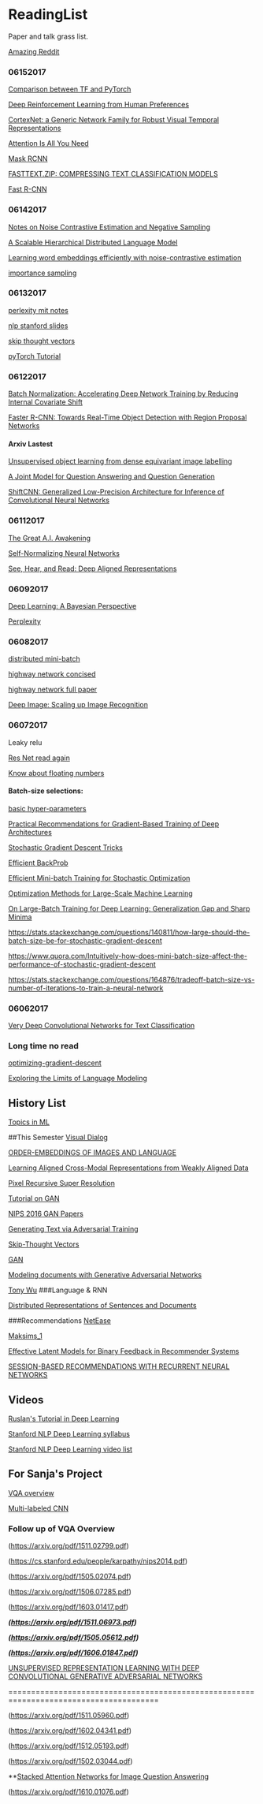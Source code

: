 # ReadingList
Paper and talk grass list.

[Amazing Reddit](https://www.reddit.com/r/MachineLearning/)

### 06152017

[Comparison between TF and PyTorch](https://www.reddit.com/r/MachineLearning/comments/5w3q74/d_so_pytorch_vs_tensorflow_whats_the_verdict_on/)

[Deep Reinforcement Learning
from Human Preferences](https://arxiv.org/pdf/1706.03741.pdf)

[CortexNet: a Generic Network Family for
Robust Visual Temporal Representations](https://arxiv.org/pdf/1706.02735.pdf)

[Attention Is All You Need](https://arxiv.org/pdf/1706.03762.pdf)

[Mask RCNN](https://arxiv.org/pdf/1703.06870.pdf)

[FASTTEXT.ZIP: COMPRESSING TEXT CLASSIFICATION MODELS](https://arxiv.org/pdf/1612.03651.pdf)

[Fast R-CNN](https://arxiv.org/pdf/1504.08083.pdf)

### 06142017

[Notes on Noise Contrastive Estimation and Negative Sampling](https://arxiv.org/pdf/1410.8251.pdf)

[A Scalable Hierarchical Distributed Language Model](https://pdfs.semanticscholar.org/1005/645c05585c2042e3410daeed638b55e2474d.pdf)

[Learning word embeddings efficiently with
noise-contrastive estimation](https://papers.nips.cc/paper/5165-learning-word-embeddings-efficiently-with-noise-contrastive-estimation.pdf)

[importance sampling](ieeexplore.ieee.org/iel5/72/4479602/04443871.pdf)

### 06132017

[perlexity mit notes](http://web.mit.edu/6.863/www/fall2012/lectures/lecture2&3-notes12.pdf)

[nlp stanford slides](https://web.stanford.edu/class/cs124/lec/languagemodeling.pdf)

[skip thought vectors](https://arxiv.org/pdf/1506.06726.pdf)

[pyTorch Tutorial](http://pytorch.org/tutorials/)
### 06122017

[Batch Normalization: Accelerating Deep Network Training by Reducing Internal Covariate Shift](https://arxiv.org/pdf/1502.03167.pdf)

[Faster R-CNN: Towards Real-Time Object Detection with Region Proposal Networks](https://arxiv.org/pdf/1506.01497.pdf)

#### Arxiv Lastest

[Unsupervised object learning from dense equivariant
image labelling](https://arxiv.org/pdf/1706.02932.pdf)

[A Joint Model for Question Answering and Question Generation](https://arxiv.org/pdf/1706.01450.pdf)

[ShiftCNN: Generalized Low-Precision Architecture
for Inference of Convolutional Neural Networks](https://arxiv.org/pdf/1706.02393.pdf)

### 06112017

[The Great A.I. Awakening](https://www.nytimes.com/2016/12/14/magazine/the-great-ai-awakening.html?utm_source=wanqu.co&utm_campaign=Wanqu+Daily&utm_medium=social&_r=0)

[Self-Normalizing Neural Networks](https://arxiv.org/pdf/1706.02515.pdf)

[See, Hear, and Read: Deep Aligned Representations](https://arxiv.org/pdf/1706.00932.pdf)

### 06092017

[Deep Learning: A Bayesian Perspective <this>](https://arxiv.org/pdf/1706.00473.pdf)

[Perplexity](https://en.wikipedia.org/wiki/Perplexity)

### 06082017

[distributed mini-batch](https://research.fb.com/wp-content/uploads/2017/06/imagenet1kin1h3.pdf)

[highway network concised](https://arxiv.org/pdf/1505.00387.pdf)

[highway network full paper](https://arxiv.org/pdf/1507.06228.pdf)

[Deep Image: Scaling up Image Recognition](https://arxiv.org/vc/arxiv/papers/1501/1501.02876v1.pdf)


### 06072017

Leaky relu

[Res Net read again](https://arxiv.org/pdf/1512.03385.pdf)

[Know about floating numbers](http://docs.oracle.com/cd/E19957-01/806-3568/ncg_goldberg.html)

#### Batch-size selections:
[basic hyper-parameters](http://cs231n.github.io/neural-networks-3/)

[Practical Recommendations for Gradient-Based Training of Deep Architectures](https://arxiv.org/pdf/1206.5533.pdf)

[Stochastic Gradient Descent Tricks](https://www.microsoft.com/en-us/research/wp-content/uploads/2012/01/tricks-2012.pdf)

[Efficient BackProb](http://yann.lecun.com/exdb/publis/pdf/lecun-98b.pdf)

[Efficient Mini-batch Training for Stochastic Optimization](http://www.cs.cmu.edu/~muli/file/minibatch_sgd.pdf)

[Optimization Methods for Large-Scale Machine Learning](https://arxiv.org/abs/1606.04838)

[On Large-Batch Training for Deep Learning: Generalization Gap and Sharp Minima](https://arxiv.org/pdf/1609.04836.pdf)

https://stats.stackexchange.com/questions/140811/how-large-should-the-batch-size-be-for-stochastic-gradient-descent

https://www.quora.com/Intuitively-how-does-mini-batch-size-affect-the-performance-of-stochastic-gradient-descent

https://stats.stackexchange.com/questions/164876/tradeoff-batch-size-vs-number-of-iterations-to-train-a-neural-network




### 06062017

[Very Deep Convolutional Networks for Text Classification](https://arxiv.org/pdf/1606.01781.pdf)

### Long time no read

[optimizing-gradient-descent](http://sebastianruder.com/optimizing-gradient-descent/)

[Exploring the Limits of Language Modeling](https://arxiv.org/pdf/1602.02410.pdf)



## History List
[Topics in ML](https://www.cs.toronto.edu/~duvenaud/courses/csc2541/index.html)

##This Semester
[Visual Dialog](https://arxiv.org/pdf/1611.08669v2.pdf)

[ORDER-EMBEDDINGS OF IMAGES AND LANGUAGE](https://arxiv.org/pdf/1511.06361v6.pdf)

[Learning Aligned Cross-Modal Representations from Weakly Aligned Data](http://www.cs.toronto.edu/~castrejon/content/cvpr2016.pdf)

[Pixel Recursive Super Resolution](https://arxiv.org/pdf/1702.00783v1.pdf) 

[Tutorial on GAN](https://arxiv.org/pdf/1701.00160v3.pdf)

[NIPS 2016 GAN Papers](https://sites.google.com/site/nips2016adversarial/home/accepted-papers)

[Generating Text via Adversarial Training](https://c4209155-a-62cb3a1a-s-sites.googlegroups.com/site/nips2016adversarial/WAT16_paper_20.pdf?attachauth=ANoY7cpDgqvVi1CaTdC4YxVV7h-CfamMefA7wgvpcFFKnycvhSzluG6nOHAjy7Tp1bCIPsruuWBTKaNbZTgnEolWqBGaI7SiFefiS0otYRUM_fu-Fd1lMgLBK6uJHHGPOzTi85LDj4Pj_DpTeGbGTKWDSHbjCMT4XcIiMUONvwicj4wxwf1y1X1greT0T2DmBtmIjh6e1WfFCHKWwBslkh57PqKbD-Z2bnkINNeyJ8Ndj9vEkOPn_FM%3D&attredirects=0)

[Skip-Thought Vectors](https://arxiv.org/pdf/1506.06726.pdf)

[GAN](http://datascienceassn.org/sites/default/files/Generative%20Adversarial%20Nets.pdf)

[Modeling documents with Generative Adversarial Networks](https://c4209155-a-62cb3a1a-s-sites.googlegroups.com/site/nips2016adversarial/WAT16_paper_19.pdf?attachauth=ANoY7cpiEhgAdlzMTtlEVkXEJqYZj9yRyLYZ_pw4OyrFE9OhT_qu7TOZPgmGgu5u3GYb6oz_uqVWEF5zGzzVUVadoWD_qaKRys2vovtk8RPtS_b2JqZP2YVbu6SdAwXi_1bn2XUfO2xIYQ-LP4SpR3-Yjq_n1tN9vIm3uGG5A2LXJcSkzMDIvZO7ojMyWkusYwhXZu3zLNem7JazCSoBCfSKGOlw4jU_6vLY5OhI_fm8vOL1r9PefBI%3D&attredirects=0)

[Tony Wu](https://arxiv.org/pdf/1611.04273.pdf)
###Language & RNN

[Distributed Representations of Sentences and Documents](http://cs.stanford.edu/~quocle/paragraph_vector.pdf)

###Recommendations
[NetEase](http://bmc.uestc.edu.cn/~zhangdongxiang/papers/ICDE16_industry_231.pdf)

[Maksims_1](https://pdfs.semanticscholar.org/c52e/f5426715984b1c6440a582499a549d33e4ce.pdf)

[Effective Latent Models for Binary Feedback in Recommender Systems](https://pdfs.semanticscholar.org/49ee/8a342cb3676f334165aa2dd05fab995c00f7.pdf)

[SESSION-BASED RECOMMENDATIONS WITH RECURRENT NEURAL NETWORKS](https://arxiv.org/pdf/1511.06939.pdf)
## Videos
[Ruslan's Tutorial in Deep Learning](https://simons.berkeley.edu/talks/tutorial-deep-learning)

[Stanford NLP Deep Learning syllabus](http://cs224d.stanford.edu/syllabus.html)

[Stanford NLP Deep Learning video list](https://www.youtube.com/playlist?list=PLlJy-eBtNFt4CSVWYqscHDdP58M3zFHIG)

## For Sanja's Project

[VQA overview](https://arxiv.org/pdf/1607.05910.pdf)

[Multi-labeled CNN](https://arxiv.org/pdf/1406.5726.pdf)

### Follow up of VQA Overview
(https://arxiv.org/pdf/1511.02799.pdf)

(https://cs.stanford.edu/people/karpathy/nips2014.pdf)

(https://arxiv.org/pdf/1505.02074.pdf)

(https://arxiv.org/pdf/1506.07285.pdf)

(https://arxiv.org/pdf/1603.01417.pdf)

***(https://arxiv.org/pdf/1511.06973.pdf)***

***(https://arxiv.org/pdf/1505.05612.pdf)***

***(https://arxiv.org/pdf/1606.01847.pdf)***

[UNSUPERVISED REPRESENTATION LEARNING WITH DEEP CONVOLUTIONAL GENERATIVE ADVERSARIAL NETWORKS](https://arxiv.org/pdf/1511.06434.pdf)

=======================================================================================

(https://arxiv.org/pdf/1511.05960.pdf)

(https://arxiv.org/pdf/1602.04341.pdf)

(https://arxiv.org/pdf/1512.05193.pdf)

(https://arxiv.org/pdf/1502.03044.pdf)

**[Stacked Attention Networks for Image Question Answering](https://arxiv.org/pdf/1511.02274.pdf)

(https://arxiv.org/pdf/1610.01076.pdf)
